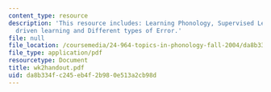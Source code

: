 ```yaml
---
content_type: resource
description: 'This resource includes: Learning Phonology, Supervised Learning, Error
  driven learning and Different types of Error.'
file: null
file_location: /coursemedia/24-964-topics-in-phonology-fall-2004/da8b334fc245eb4f2b980e513a2cb98d_wk2handout.pdf
file_type: application/pdf
resourcetype: Document
title: wk2handout.pdf
uid: da8b334f-c245-eb4f-2b98-0e513a2cb98d
---
```

